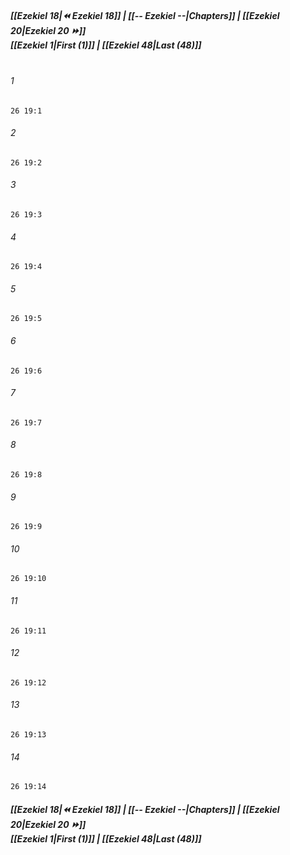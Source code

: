 
##### **[[Ezekiel 18|⏪ Ezekiel 18]] | [[-- Ezekiel --|Chapters]] | [[Ezekiel 20|Ezekiel 20 ⏩]]**<br>**[[Ezekiel 1|First (1)]] | [[Ezekiel 48|Last (48)]]**<br><br>

###### 1
``` verse
26 19:1
```
###### 2
``` verse
26 19:2
```
###### 3
``` verse
26 19:3
```
###### 4
``` verse
26 19:4
```
###### 5
``` verse
26 19:5
```
###### 6
``` verse
26 19:6
```
###### 7
``` verse
26 19:7
```
###### 8
``` verse
26 19:8
```
###### 9
``` verse
26 19:9
```
###### 10
``` verse
26 19:10
```
###### 11
``` verse
26 19:11
```
###### 12
``` verse
26 19:12
```
###### 13
``` verse
26 19:13
```
###### 14
``` verse
26 19:14
```

##### **[[Ezekiel 18|⏪ Ezekiel 18]] | [[-- Ezekiel --|Chapters]] | [[Ezekiel 20|Ezekiel 20 ⏩]]**<br>**[[Ezekiel 1|First (1)]] | [[Ezekiel 48|Last (48)]]**
